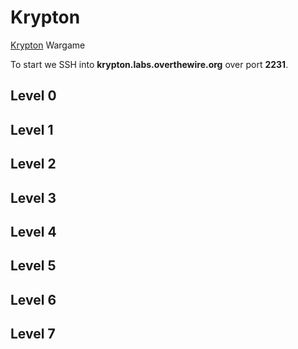 # Krypton

[Krypton](https://overthewire.org/wargames/krypton/) Wargame

To start we SSH into **krypton.labs.overthewire.org** over port **2231**.

## Level 0

## Level 1

## Level 2

## Level 3

## Level 4

## Level 5

## Level 6

## Level 7
